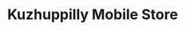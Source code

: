 ---
title: "Kuzhuppilly Mobile Store"
url: /mulavoor/kuzhuppilly-mobile-store/
shop: mobile phone
---
